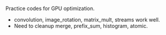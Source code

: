 Practice codes for GPU optimization.
- convolution, image_rotation, matrix_mult, streams work well.
- Need to cleanup merge, prefix_sum, histogram, atomic.

